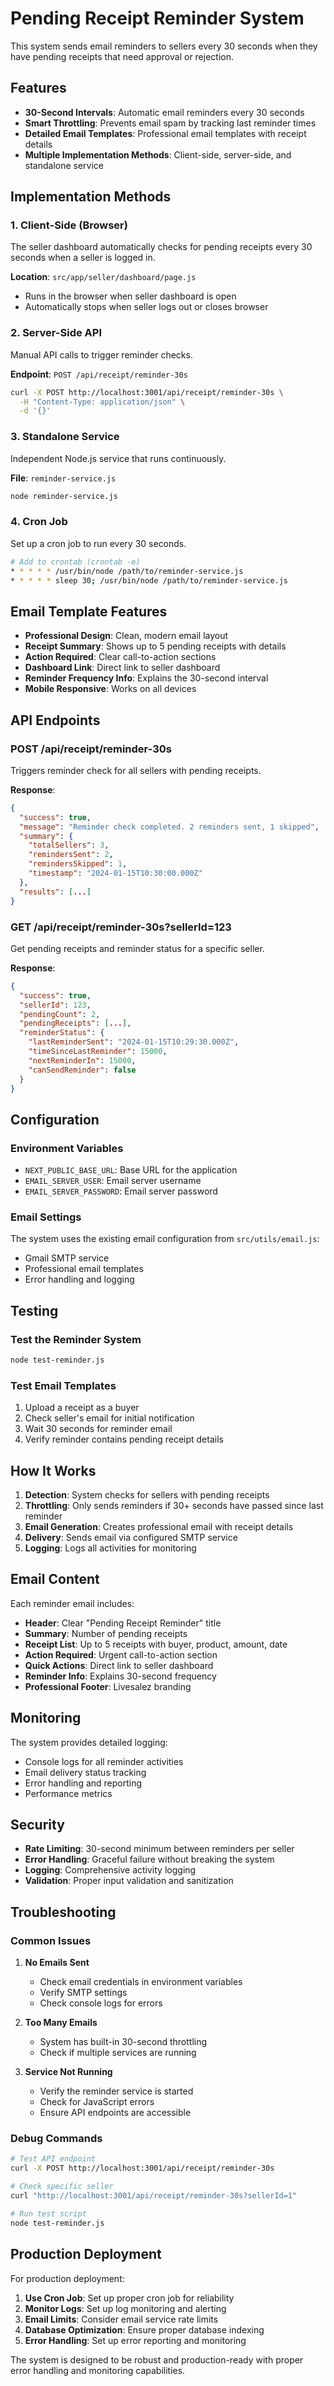 # Pending Receipt Reminder System

This system sends email reminders to sellers every 30 seconds when they have pending receipts that need approval or rejection.

## Features

- **30-Second Intervals**: Automatic email reminders every 30 seconds
- **Smart Throttling**: Prevents email spam by tracking last reminder times
- **Detailed Email Templates**: Professional email templates with receipt details
- **Multiple Implementation Methods**: Client-side, server-side, and standalone service

## Implementation Methods

### 1. Client-Side (Browser)
The seller dashboard automatically checks for pending receipts every 30 seconds when a seller is logged in.

**Location**: `src/app/seller/dashboard/page.js`
- Runs in the browser when seller dashboard is open
- Automatically stops when seller logs out or closes browser

### 2. Server-Side API
Manual API calls to trigger reminder checks.

**Endpoint**: `POST /api/receipt/reminder-30s`
```bash
curl -X POST http://localhost:3001/api/receipt/reminder-30s \
  -H "Content-Type: application/json" \
  -d '{}'
```

### 3. Standalone Service
Independent Node.js service that runs continuously.

**File**: `reminder-service.js`
```bash
node reminder-service.js
```

### 4. Cron Job
Set up a cron job to run every 30 seconds.

```bash
# Add to crontab (crontab -e)
* * * * * /usr/bin/node /path/to/reminder-service.js
* * * * * sleep 30; /usr/bin/node /path/to/reminder-service.js
```

## Email Template Features

- **Professional Design**: Clean, modern email layout
- **Receipt Summary**: Shows up to 5 pending receipts with details
- **Action Required**: Clear call-to-action sections
- **Dashboard Link**: Direct link to seller dashboard
- **Reminder Frequency Info**: Explains the 30-second interval
- **Mobile Responsive**: Works on all devices

## API Endpoints

### POST /api/receipt/reminder-30s
Triggers reminder check for all sellers with pending receipts.

**Response**:
```json
{
  "success": true,
  "message": "Reminder check completed. 2 reminders sent, 1 skipped",
  "summary": {
    "totalSellers": 3,
    "remindersSent": 2,
    "remindersSkipped": 1,
    "timestamp": "2024-01-15T10:30:00.000Z"
  },
  "results": [...]
}
```

### GET /api/receipt/reminder-30s?sellerId=123
Get pending receipts and reminder status for a specific seller.

**Response**:
```json
{
  "success": true,
  "sellerId": 123,
  "pendingCount": 2,
  "pendingReceipts": [...],
  "reminderStatus": {
    "lastReminderSent": "2024-01-15T10:29:30.000Z",
    "timeSinceLastReminder": 15000,
    "nextReminderIn": 15000,
    "canSendReminder": false
  }
}
```

## Configuration

### Environment Variables
- `NEXT_PUBLIC_BASE_URL`: Base URL for the application
- `EMAIL_SERVER_USER`: Email server username
- `EMAIL_SERVER_PASSWORD`: Email server password

### Email Settings
The system uses the existing email configuration from `src/utils/email.js`:
- Gmail SMTP service
- Professional email templates
- Error handling and logging

## Testing

### Test the Reminder System
```bash
node test-reminder.js
```

### Test Email Templates
1. Upload a receipt as a buyer
2. Check seller's email for initial notification
3. Wait 30 seconds for reminder email
4. Verify reminder contains pending receipt details

## How It Works

1. **Detection**: System checks for sellers with pending receipts
2. **Throttling**: Only sends reminders if 30+ seconds have passed since last reminder
3. **Email Generation**: Creates professional email with receipt details
4. **Delivery**: Sends email via configured SMTP service
5. **Logging**: Logs all activities for monitoring

## Email Content

Each reminder email includes:
- **Header**: Clear "Pending Receipt Reminder" title
- **Summary**: Number of pending receipts
- **Receipt List**: Up to 5 receipts with buyer, product, amount, date
- **Action Required**: Urgent call-to-action section
- **Quick Actions**: Direct link to seller dashboard
- **Reminder Info**: Explains 30-second frequency
- **Professional Footer**: Livesalez branding

## Monitoring

The system provides detailed logging:
- Console logs for all reminder activities
- Email delivery status tracking
- Error handling and reporting
- Performance metrics

## Security

- **Rate Limiting**: 30-second minimum between reminders per seller
- **Error Handling**: Graceful failure without breaking the system
- **Logging**: Comprehensive activity logging
- **Validation**: Proper input validation and sanitization

## Troubleshooting

### Common Issues

1. **No Emails Sent**
   - Check email credentials in environment variables
   - Verify SMTP settings
   - Check console logs for errors

2. **Too Many Emails**
   - System has built-in 30-second throttling
   - Check if multiple services are running

3. **Service Not Running**
   - Verify the reminder service is started
   - Check for JavaScript errors
   - Ensure API endpoints are accessible

### Debug Commands

```bash
# Test API endpoint
curl -X POST http://localhost:3001/api/receipt/reminder-30s

# Check specific seller
curl "http://localhost:3001/api/receipt/reminder-30s?sellerId=1"

# Run test script
node test-reminder.js
```

## Production Deployment

For production deployment:

1. **Use Cron Job**: Set up proper cron job for reliability
2. **Monitor Logs**: Set up log monitoring and alerting
3. **Email Limits**: Consider email service rate limits
4. **Database Optimization**: Ensure proper database indexing
5. **Error Handling**: Set up error reporting and monitoring

The system is designed to be robust and production-ready with proper error handling and monitoring capabilities.
